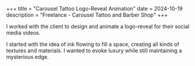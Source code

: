 +++
title = "Carousel Tattoo Logo-Reveal Animation"
date = 2024-10-19
description = "Freelance - Carousel Tattoo and Barber Shop"
+++

I worked with the client to design and animate a logo-reveal for their social media videos.  

I started with the idea of ink flowing to fill a space, creating all kinds of textures and materials.  I wanted to evoke luxury while still maintaining a mysterious edge. 